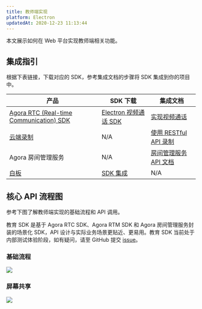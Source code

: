 ```yaml
---
title: 教师端实现
platform: Electron
updatedAt: 2020-12-23 11:13:44
---
```

本文展示如何在 Web 平台实现教师端相关功能。

## 集成指引

根据下表链接，下载对应的 SDK，参考集成文档的步骤将 SDK 集成到你的项目中。

 
| 产品 | SDK 下载 | 集成文档 |
| ---------------- | ---------------- | ---------------- | 
| [Agora RTC (Real-time Communication) SDK](https://docs.agora.io/cn/Video/product_video?platform=Electron)      | [Electron 视频通话 SDK](https://docs.agora.io/cn/Video/downloads?platform=Electron)      | [实现视频通话](https://docs.agora.io/cn/Video/start_call_electron?platform=Electron) |
| [云端录制](https://docs.agora.io/cn/cloud-recording/product_cloud_recording?platform=All%20Platforms) | N/A | [使用 RESTful API 录制](https://docs.agora.io/cn/cloud-recording/cloud_recording_rest?platform=All%20Platforms) |
| Agora 房间管理服务 | N/A | [房间管理服务 API 文档](https://agoradoc.github.io/cn/edu-cloud-service/restfulapi) |
| [白板](https://developer.herewhite.com/javascript-zh/home) | [SDK 集成](https://developer.herewhite.com/javascript-zh/home/install) | N/A |


## 核心 API 流程图

参考下图了解教师端实现的基础流程和 API 调用。

<div class="alert info">教育 SDK 是基于 Agora RTC SDK、Agora RTM SDK 和 Agora 房间管理服务封装的场景化 SDK，API 设计与实际业务场景更贴近、更易用。教育 SDK 当前处于内部测试体验阶段，如有疑问，请至 GitHub 提交 <a href="https://github.com/AgoraIO-Usecase/eEducation">issue</a>。</div>

### 基础流程

![](https://web-cdn.agora.io/docs-files/1608556814402)

### 屏幕共享

![](https://web-cdn.agora.io/docs-files/1608556828251)